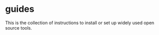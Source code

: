 # guides

This is the collection of instructions to install or set up widely used open source tools.
